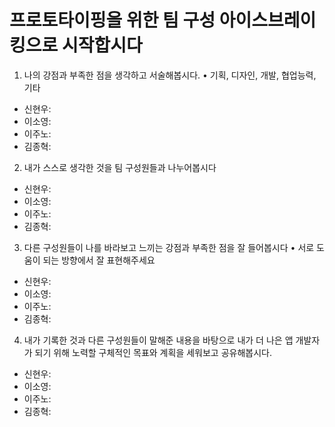 # 프로토타이핑을 위한 팀 구성 아이스브레이킹으로 시작합시다

1. 나의 강점과 부족한 점을 생각하고 서술해봅시다.
• 기획, 디자인, 개발, 협업능력, 기타
- 신현우: 
- 이소영: 
- 이주노: 
- 김종혁: 

2. 내가 스스로 생각한 것을 팀 구성원들과 나누어봅시다
- 신현우: 
- 이소영: 
- 이주노: 
- 김종혁: 

3. 다른 구성원들이 나를 바라보고 느끼는 강점과 부족한 점을 잘 들어봅시다
• 서로 도움이 되는 방향에서 잘 표현해주세요
- 신현우: 
- 이소영: 
- 이주노: 
- 김종혁: 

4. 내가 기록한 것과 다른 구성원들이 말해준 내용을 바탕으로 내가 더 나은 앱 개발자가 되기 위해 노력할 구체적인 목표와 계획을 세워보고 공유해봅시다.
- 신현우: 
- 이소영: 
- 이주노: 
- 김종혁: 
